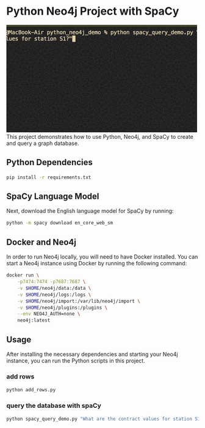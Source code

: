 # Python Neo4j Project with SpaCy
![Example GIF](./docs/example.gif)
This project demonstrates how to use Python, Neo4j, and SpaCy to create and query a graph database.

## Python Dependencies
```bash
pip install -r requirements.txt
```
## SpaCy Language Model
Next, download the English language model for SpaCy by running:
```bash
python -m spacy download en_core_web_sm
```
## Docker and Neo4j
In order to run Neo4j locally, you will need to have Docker installed. 
You can start a Neo4j instance using Docker by running the following command:
```bash
docker run \
    -p7474:7474 -p7687:7687 \
    -v $HOME/neo4j/data:/data \
    -v $HOME/neo4j/logs:/logs \
    -v $HOME/neo4j/import:/var/lib/neo4j/import \
    -v $HOME/neo4j/plugins:/plugins \
    --env NEO4J_AUTH=none \
    neo4j:latest
```
## Usage
After installing the necessary dependencies and starting your Neo4j instance, you can run the Python scripts in this project.

### add rows
```bash
python add_rows.py
```

### query the database with spaCy
```bash
python spacy_query_demo.py "What are the contract values for station S1?"
```
